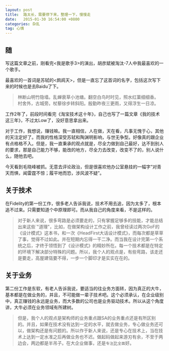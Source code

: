 ```yaml
---
layout: post
title:  路太长，需要停下来，整理一下，慢慢走
date:   2015-01-30 16:54:00 +0800
categories: 杂乱
tag: 心情
---
```


随
----------------------------------
写这篇文章之前，刚看完<我是歌手3>的演出，胡彦斌被淘汰-7人中我最喜欢的一个歌手。

最喜欢的一首词是苏轼的<鹧鸪天>，但是一直忘了这首词的名字，包括这次写下来的时候也是去Baidu了下。

> 林断山明竹隐墙。乱蝉衰草小池塘。翻空白鸟时时见，照水红蕖细细香。
> 村舍外，古城旁。杖藜徐步转斜阳。殷勤昨夜三更雨，又得浮生一日凉。

工作2年了，前段时间看完《淘宝技术这十年》，自己也写了一篇文章《我的技术这三年》，不过太Low了，没好意思拿出来。

对于工作，我想说，赚钱嘛。我一直相信，人在做，天在看，凡事无愧于心，其他的天注定好了。而我的性格深受苏轼和陶渊明影响，与世无争型。好像真的跟企业有点格格不入。但是，我一直秉承的观点就是，尽全力做到自己最好，达不到别人的要求，那是自己能力不够，能改的地方，尽全力去改变，改变不了的，别人说什么，随他去吧。

今天看到毛晓峰被抓。无意去评论政治，但是很喜欢他办公室悬挂的一幅字“对青天而惧，闻雷霆不惊；履平地而恐，涉风波不疑”。


关于技术
----------------------------------
在Fidelity的第一份工作，很多老人告诉我说，技术不用去追，因为太多了，根本追不过来。只需要知道个中原理即可。而从我自己的角度来看，不是这样的。

> 对于新人来说，很多弯路是必须要走的，只有掌握足够多的技能，才能总结出来这些`"道理"，比如，在做架构设计工作之前，我曾经读过两次GoF的《设计模式》这本书，和一次《HeadFirst大话设计模式》，而每次都是草草了事，觉得不过如此。并在短期内忘得一干二净。而当我在设计完第一个系统之后，才终于领悟到了《设计模式》的精妙所在。每一个技术都是在特定的环境下解决部分特殊的问题。所以，我个人的观点是，有些弯路，该走还是要走，高屋建瓴要不得，一步一个脚印才是实实在在的。


关于业务
----------------------------------
第二份工作是东软，有老人告诉我说，要适当的往业务方面转，因为真正的大牛，基本都是在做业务的，并且，不可能做一辈子技术吧。这个必须承认，在企业级别中，真正赚钱的永远是业务，而大多数的公司也是业务驱动技术。所以从这个角度讲，大牛必须在业务领域有所建树。

> 但是，我个人的观点是架构师的业务重点跟SA的业务重点还是有所区别的。并且，如果在技术没有达到一定的水平，就去做业务，专心做业务还可以，做架构还是有问题的。所以作于新人来说，还是专心在技术上，当在技术上达到一定水准之后再做业务也不迟。做起码做起来游刃有余，不至于两边会，两边都是半吊子。在大企业做事，还是`专注`比`全面`好。
